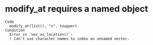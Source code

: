 # modify_at requires a named object

    Code
      modify_at(list(), "x", toupper)
    Condition
      Error in `vec_as_location()`:
      ! Can't use character names to index an unnamed vector.

